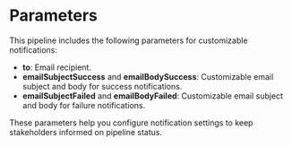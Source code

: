 # Parameters

This pipeline includes the following parameters for customizable notifications:

- **to**: Email recipient.
- **emailSubjectSuccess** and **emailBodySuccess**: Customizable email subject and body for success notifications.
- **emailSubjectFailed** and **emailBodyFailed**: Customizable email subject and body for failure notifications.

These parameters help you configure notification settings to keep stakeholders informed on pipeline status.
